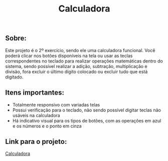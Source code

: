 <h1 align="center"> Calculadora </h1>

<br>

## Sobre: 
Este projeto é o 2º exercício, sendo ele uma calculadora funcional. Você poderá clicar nos botões disponíveis na tela ou usar as teclas correspondentes no teclado para realizar operações matemáticas dentro do sistema, sendo possível realizar a adição, subtração, multiplicação e divisão, fora excluir o último dígito colocado ou excluir tudo que está digitado.

## Itens importantes:
- Totalmente responsivo com variadas telas
- Possui verificação para o teclado, não sendo possível digitar teclas não usáveis na calculadora
- Há indicativo visual para os tipos de botões, com as operações em azul e os números e o ponto em cinza

## Link para o projeto:
[Calculadora](https://ti-alves.github.io/curso-react-ebac/exercise2/)
